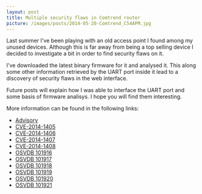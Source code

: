 ```yaml
---
layout: post
title: Multiple security flaws in Comtrend router 
picture: /images/posts/2014-05-20-Comtrend_C54APM.jpg
---
```


Last summer I've been playing with an old access point I found among my unused devices. Although this is far away from being a top selling device I decided to investigate a bit in order to find security flaws on it.

I've downloaded the latest binary firmware for it and analysed it. This along some other information retrieved by the UART port inside it lead to a discovery of security flaws in the web interface.

Future posts will explain how I was able to interface the UART port and some basis of firmware analisys. I hope you will find them interesting.

More information can be found in the following links:
* [Advisory](/docs/advisories/Advisory_C54APM_Multiple.pdf)
* [CVE-2014-1405](http://web.nvd.nist.gov/view/vuln/detail?vulnId=CVE-2014-1405)
* [CVE-2014-1406](http://web.nvd.nist.gov/view/vuln/detail?vulnId=CVE-2014-1406)
* [CVE-2014-1407](http://web.nvd.nist.gov/view/vuln/detail?vulnId=CVE-2014-1407)
* [CVE-2014-1408](http://web.nvd.nist.gov/view/vuln/detail?vulnId=CVE-2014-1408)
* [OSVDB 101916](http://www.osvdb.net/show/osvdb/101916)
* [OSVDB 101917](http://www.osvdb.net/show/osvdb/101917)
* [OSVDB 101918](http://www.osvdb.net/show/osvdb/101918)
* [OSVDB 101919](http://www.osvdb.net/show/osvdb/101919)
* [OSVDB 101920](http://www.osvdb.net/show/osvdb/101920)
* [OSVDB 101921](http://www.osvdb.net/show/osvdb/101921)
